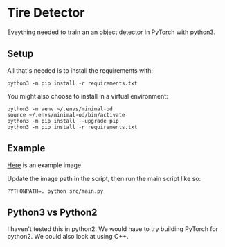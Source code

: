 # Tire Detector

Eveything needed to train an an object detector in PyTorch with python3.

## Setup

All that's needed is to install the requirements with:

```
python3 -m pip install -r requirements.txt
```

You might also choose to install in a virtual environment:

```
python3 -m venv ~/.envs/minimal-od
source ~/.envs/minimal-od/bin/activate
python3 -m pip install --upgrade pip
python3 -m pip install -r requirements.txt
```


## Example

[Here](https://user-images.githubusercontent.com/31543169/115086127-4e10a800-9ed1-11eb-8d0c-919587538381.jpg)
is an example image.


Update the image path in the script, then run the main script like so:

```
PYTHONPATH=. python src/main.py
```


## Python3 vs Python2

I haven't tested this in python2. We would have to try building PyTorch for python2. We could also look at using C++.
